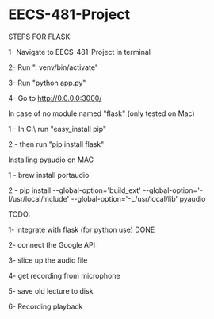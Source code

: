 # EECS-481-Project


STEPS FOR FLASK:

1- Navigate to EECS-481-Project in terminal

2- Run ". venv/bin/activate"

3- Run "python app.py"

4- Go to http://0.0.0.0:3000/

In case of no module named "flask" (only tested on Mac)

1 - In C:\ run "easy_install pip"

2 - then run "pip install flask"

Installing pyaudio on MAC

1 - brew install portaudio

2 - pip install --global-option='build_ext' --global-option='-I/usr/local/include' --global-option='-L/usr/local/lib' pyaudio

TODO:

1- integrate with flask (for python use) DONE

2- connect the Google API

3- slice up the audio file

4- get recording from microphone

5- save old lecture to disk

6- Recording playback

